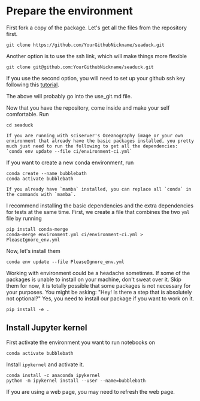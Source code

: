 # Prepare the environment

First fork a copy of the package. Let's get all the files from the repository first.

```shell
git clone https://github.com/YourGithubNickname/seaduck.git
```

Another option is to use the ssh link, which will make things more flexible

```shell
git clone git@github.com:YourGithubNickname/seaduck.git
```

If you use the second option, you will need to set up your github ssh key following this [tutorial](https://docs.github.com/en/authentication/connecting-to-github-with-ssh/adding-a-new-ssh-key-to-your-github-account).

The above will probably go into the use_git.md file.

Now that you have the repository, come inside and make your self comfortable. Run

```shell
cd seaduck
```

```{tip}
If you are running with sciserver's Oceanography image or your own environment that already have the basic packages installed, you pretty much just need to run the following to get all the dependencies:
`conda env update --file ci/environment-ci.yml`
```

If you want to create a new conda environment, run

```shell
conda create --name bubblebath
conda activate bubblebath
```

```{tip}
If you already have `mamba` installed, you can replace all `conda` in the commands with `mamba`.
```

I recommend installing the basic dependencies and the extra dependencies for tests at the same time. First, we create a file that combines the two `yml` file by running

```shell
pip install conda-merge
conda-merge environment.yml ci/environment-ci.yml > PleaseIgnore_env.yml
```

Now, let's install them

```
conda env update --file PleaseIgnore_env.yml
```

Working with environment could be a headache sometimes. If some of the packages is unable to install on your machine, don't sweat over it. Skip them for now, it is totally possible that some packages is not necessary for your purposes.
You might be asking: "Hey! Is there a step that is absolutely not optional?" Yes, you need to install our package if you want to work on it.

```shell
pip install -e .
```

## Install Jupyter kernel

First activate the environment you want to run notebooks on

```shell
conda activate bubblebath
```

Install `ipykernel` and activate it.

```shell
conda install -c anaconda ipykernel
python -m ipykernel install --user --name=bubblebath
```

If you are using a web page, you may need to refresh the web page.
